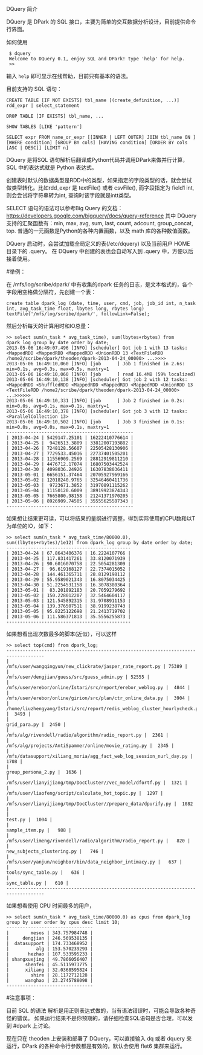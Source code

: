 DQuery 简介

DQuery 是 DPark 的 SQL 接口，主要为简单的交互数据分析设计，目前提供命令行界面。

如何使用

```
 $ dquery
 Welcome to DQuery 0.1, enjoy SQL and DPark! type 'help' for help.
 >> 
``` 
输入 `help` 即可显示在线帮助，目前只有基本的语法。

目前支持的 SQL 语句：
```
CREATE TABLE [IF NOT EXISTS] tbl_name [(create_definition, ...)] rdd_expr | select_statement

DROP TABLE [IF EXISTS] tbl_name, ...

SHOW TABLES [LIKE 'pattern']

SELECT expr FROM name_or_expr [[INNER | LEFT OUTER] JOIN tbl_name ON ] [WHERE condition] [GROUP BY cols] [HAVING condition] [ORDER BY cols [ASC | DESC]] [LIMIT n]
```

DQuery 是将SQL 语句解析后翻译成Python代码并调用DPark来做并行计算，SQL 中的表达式就是 Python 表达式。

创建表时默认的数据类型是RDD中的类型，如果指定的字段类型的话，就会尝试做类型转化。比如rdd_expr 是
textFile() 或者 csvFile(), 而字段指定为 field1 int, 则会尝试将字符串转为int, 查询时该字段就是intt类型。

SELECT 语句的语法可以参考Big Query 的文档：https://developers.google.com/bigquery/docs/query-reference
其中 DQuery 支持的汇聚函数有：min, max, avg, sum, last, count, adcount, group_concat, top.
普通的一元函数是Python的各种内置函数，以及 math 库的各种数值函数。

DQuery 启动时，会尝试加载全局定义的表(/etc/dquery) 以及当前用户 HOME 目录下的 .query。
在 DQuery 中创建的表也会自动写入到 .query 中，方便以后接着使用。

#举例：

在 /mfs/log/scribe/dpark/ 中有收集的dpark 任务的日志，是文本格式的，各个字段用空格做分隔符，先创建一个表：

```
create table dpark_log (date, time, user, cmd, job, job_id int, n_task int, avg_task_time float, lbytes long, rbytes long) textFile('/mfs/log/scribe/dpark/', followLink=False);
```

然后分析每天的计算用时和IO总量：
```
>> select sum(n_task * avg_task_time), sum(lbytes+rbytes) from dpark_log group by date order by date;
2013-05-06 16:49:07,496 [INFO] [scheduler] Got job 1 with 13 tasks: <MappedRDD <MappedRDD <MappedRDD <UnionRDD 13 <TextFileRDD /home2/scribe/dpark/theoden/dpark-2013-04-24_00000> ...>>>>
2013-05-06 16:49:10,060 [INFO] [job      ] Job 1 finished in 2.6s: min=0.1s, avg=0.3s, max=0.5s, maxtry=1
2013-05-06 16:49:10,060 [INFO] [job      ] read 16.4MB (59% localized)
2013-05-06 16:49:10,138 [INFO] [scheduler] Got job 2 with 12 tasks: <MappedRDD <ShuffledRDD <MappedRDD <MappedRDD <MappedRDD <UnionRDD 13 <TextFileRDD /home2/scribe/dpark/theoden/dpark-2013-04-24_00000> ...>>>>>>
2013-05-06 16:49:10,331 [INFO] [job      ] Job 2 finished in 0.2s: min=0.0s, avg=0.1s, max=0.1s, maxtry=1
2013-05-06 16:49:10,378 [INFO] [scheduler] Got job 3 with 12 tasks: <ParallelCollection 13>
2013-05-06 16:49:10,502 [INFO] [job      ] Job 3 finished in 0.1s: min=0.0s, avg=0.0s, max=0.1s, maxtry=1
-----------------------------------------------
| 2013-04-24 | 5429147.25101 | 16222410776614 |
| 2013-04-25 |  9426513.3809 | 33812007193882 |
| 2013-04-26 | 7248128.56607 | 22505428130906 |
| 2013-04-27 | 7729533.45016 | 22737401505201 |
| 2013-04-28 | 11556909.2569 | 28812919811210 |
| 2013-04-29 | 4476712.17074 | 16807503442524 |
| 2013-04-30 | 4098036.24926 | 16307838036411 |
| 2013-05-01 | 6656151.37464 | 20705927969166 |
| 2013-05-02 | 12018240.9765 | 32546460411736 |
| 2013-05-03 |  9723671.3852 | 31970891115262 |
| 2013-05-04 | 11150120.6009 | 38919923874343 |
| 2013-05-05 | 7665800.98158 | 21241371970205 |
| 2013-05-06 | 8926909.74505 | 35555625587343 |
-----------------------------------------------
```

如果想让结果更可读，可以将结果的量纲进行调整，得到实际使用的CPU数和以T为单位的IO，如下：

```
>> select sum(n_task * avg_task_time/80000.0), sum((lbytes+rbytes)/1e12) from dpark_log group by date order by date;
----------------------------------------------
| 2013-04-24 | 67.8643406376 | 16.2224107766 |
| 2013-04-25 | 117.831417261 | 33.8120071939 |
| 2013-04-26 | 90.6016070758 | 22.5054281309 |
| 2013-04-27 |  96.619168127 | 22.7374015052 |
| 2013-04-28 | 144.461365711 | 28.8129198112 |
| 2013-04-29 | 55.9589021343 | 16.8075034425 |
| 2013-04-30 | 51.2254531158 | 16.3078380364 |
| 2013-05-01 |  83.201892183 | 20.7059279692 |
| 2013-05-02 | 150.228012207 | 32.5464604117 |
| 2013-05-03 | 121.545892315 | 31.9708911153 |
| 2013-05-04 | 139.376507511 | 38.9199238743 |
| 2013-05-05 | 95.8225122698 | 21.2413719702 |
| 2013-05-06 | 111.586371813 | 35.5556255873 |
----------------------------------------------
```

如果想看出现次数最多的脚本(近似），可以这样
```
>> select top(cmd) from dpark_log;
------------------------------------------------------------------------------------
|                /mfs/user/wangqingyun/new_clickrate/jasper_rate_report.py | 75389 |
|                              /mfs/user/dengjian/guess/src/guess_admin.py | 52555 |
|               /mfs/user/erebor/online/Istari/src/report/erebor_weblog.py |  4844 |
|               /mfs/user/erebor/online/girion/src/plan/ctr_online_data.py |  3904 |
| /home/liuzhengyang/Istari/src/report/redis_weblog_cluster_hourlycheck.py |  3493 |
|                                                             grid_para.py |  2450 |
|                       /mfs/alg/rivendell/radio/algorithm/radio_report.py |  2361 |
|                     /mfs/alg/projects/AntiSpammer/online/movie_rating.py |  2345 |
|      /mfs/datasupport/xiliang_moria/agg_fact_web_log_session_nurl_day.py |  1708 |
|                                                       group_persona_2.py |  1636 |
|                /mfs/user/lianyijiang/tmp/DocCluster//vec_model/dfortf.py |  1321 |
|                         /mfs/user/liaofeng/script/calculate_hot_topic.py |  1297 |
|            /mfs/user/lianyijiang/tmp/DocCluster//prepare_data/dpurify.py |  1082 |
|                                                                  test.py |  1004 |
|                                                           sample_item.py |   988 |
|               /mfs/user/limeng/rivendell/radio/algorithm/radio_report.py |   820 |
|                                               new_subjects_clustering.py |   746 |
|                  /mfs/user/yanjun/neighbor/bin/data_neighbor_intimacy.py |   637 |
|                                                      tools/sync_table.py |   636 |
|                                                            sync_table.py |   610 |
------------------------------------------------------------------------------------
```

如果想看使用 CPU 时间最多的用户，
```
>> select sum(n_task * avg_task_time/80000.0) as cpus from dpark_log group by user order by cpus desc limit 10;
--------------------------------
|        mesos | 343.757984748 |
|     dengjian | 246.569538135 |
|  datasupport | 174.733468952 |
|          alg | 153.570239293 |
|       hezhao | 107.533595233 |
| shangxuejing | 49.7866056407 |
|      shenfei | 45.5115973775 |
|      xiliang | 32.0368595824 |
|        shire | 28.1172712128 |
|      wanghao | 23.2745788098 |
--------------------------------
```

#注意事项：

目前 SQL 的语法 解析是用正则表达式做的，当有语法错误时，可能会导致各种奇怪的错误。
如果运行结果不是你预期的，请仔细检查SQL语句是否合理，可以发到 #dpark 上讨论。

现在只在 theoden 上安装和部署了 DQuery，可以直接输入 dq 或者 dquery 来运行，DPark 的各种命令行参数都是有效的，默认会使用 flet6 集群来运行。
